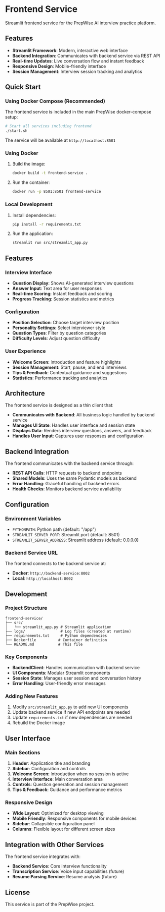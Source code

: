 # Frontend Service

Streamlit frontend service for the PrepWise AI interview practice platform.

## Features

- **Streamlit Framework**: Modern, interactive web interface
- **Backend Integration**: Communicates with backend service via REST API
- **Real-time Updates**: Live conversation flow and instant feedback
- **Responsive Design**: Mobile-friendly interface
- **Session Management**: Interview session tracking and analytics

## Quick Start

### Using Docker Compose (Recommended)

The frontend service is included in the main PrepWise docker-compose setup:

```bash
# Start all services including frontend
./start.sh
```

The service will be available at `http://localhost:8501`

### Using Docker

1. Build the image:
   ```bash
   docker build -t frontend-service .
   ```

2. Run the container:
   ```bash
   docker run -p 8501:8501 frontend-service
   ```

### Local Development

1. Install dependencies:
   ```bash
   pip install -r requirements.txt
   ```

2. Run the application:
   ```bash
   streamlit run src/streamlit_app.py
   ```

## Features

### Interview Interface

- **Question Display**: Shows AI-generated interview questions
- **Answer Input**: Text area for user responses
- **Real-time Scoring**: Instant feedback and scoring
- **Progress Tracking**: Session statistics and metrics

### Configuration

- **Position Selection**: Choose target interview position
- **Personality Settings**: Select interviewer style
- **Question Types**: Filter by question categories
- **Difficulty Levels**: Adjust question difficulty

### User Experience

- **Welcome Screen**: Introduction and feature highlights
- **Session Management**: Start, pause, and end interviews
- **Tips & Feedback**: Contextual guidance and suggestions
- **Statistics**: Performance tracking and analytics

## Architecture

The frontend service is designed as a thin client that:

- **Communicates with Backend**: All business logic handled by backend service
- **Manages UI State**: Handles user interface and session state
- **Displays Data**: Renders interview questions, answers, and feedback
- **Handles User Input**: Captures user responses and configuration

## Backend Integration

The frontend communicates with the backend service through:

- **REST API Calls**: HTTP requests to backend endpoints
- **Shared Models**: Uses the same Pydantic models as backend
- **Error Handling**: Graceful handling of backend errors
- **Health Checks**: Monitors backend service availability

## Configuration

### Environment Variables

- `PYTHONPATH`: Python path (default: "/app")
- `STREAMLIT_SERVER_PORT`: Streamlit port (default: 8501)
- `STREAMLIT_SERVER_ADDRESS`: Streamlit address (default: 0.0.0.0)

### Backend Service URL

The frontend connects to the backend service at:
- **Docker**: `http://backend-service:8002`
- **Local**: `http://localhost:8002`

## Development

### Project Structure

```
frontend-service/
├── src/
│   └── streamlit_app.py # Streamlit application
├── logs/                # Log files (created at runtime)
├── requirements.txt     # Python dependencies
├── Dockerfile          # Container definition
└── README.md           # This file
```

### Key Components

- **BackendClient**: Handles communication with backend service
- **UI Components**: Modular Streamlit components
- **Session State**: Manages user session and conversation history
- **Error Handling**: User-friendly error messages

### Adding New Features

1. Modify `src/streamlit_app.py` to add new UI components
2. Update backend service if new API endpoints are needed
3. Update `requirements.txt` if new dependencies are needed
4. Rebuild the Docker image

## User Interface

### Main Sections

1. **Header**: Application title and branding
2. **Sidebar**: Configuration and controls
3. **Welcome Screen**: Introduction when no session is active
4. **Interview Interface**: Main conversation area
5. **Controls**: Question generation and session management
6. **Tips & Feedback**: Guidance and performance metrics

### Responsive Design

- **Wide Layout**: Optimized for desktop viewing
- **Mobile Friendly**: Responsive components for mobile devices
- **Sidebar**: Collapsible configuration panel
- **Columns**: Flexible layout for different screen sizes

## Integration with Other Services

The frontend service integrates with:

- **Backend Service**: Core interview functionality
- **Transcription Service**: Voice input capabilities (future)
- **Resume Parsing Service**: Resume analysis (future)

## License

This service is part of the PrepWise project.

